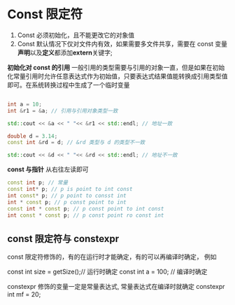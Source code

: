 # Const 限定符

1. Const 必须初始化，且不能更改它的对象值
2. Const 默认情况下仅对文件内有效，如果需要多文件共享，需要在 const 变量**声明**以及**定义**都添加**extern**关键字;

**初始化对 const 的引用**
一般引用的类型需要与引用的对象一直，但是如果在初始化常量引用时允许任意表达式作为初始值，只要表达式结果值能转换成引用类型值即可。在系统转换过程中生成了一个临时变量


```cpp

int a = 10;
int &r1 = &a; // 引用与引用对象类型一致

std::cout << &a << " "<< &r1 << std::endl; // 地址一致

double d = 3.14;
const int &rd = d; // &rd 类型与 d 的类型不一致

std::cout << &d << " "<< &rd << std::endl; // 地址不一致

```

**const 与指针**
从右往左读即可

```cpp
const int p; // 常量
const int* p; // p is point to int const 
int const* p; // p point to consst int
int * const p; // p const point to int  
const int * const p; // p const point to int const 
int const * const p; // p const point ro const int
```


## const 限定符与 constexpr

const 限定符修饰的，有的在运行时才能确定，有的可以再编译时确定， 例如

const int size = getSize();// 运行时确定
const int a = 100; // 编译时确定

constexpr 修饰的变量一定是常量表达式, 常量表达式在编译时就确定
constexpr int mf = 20; 
